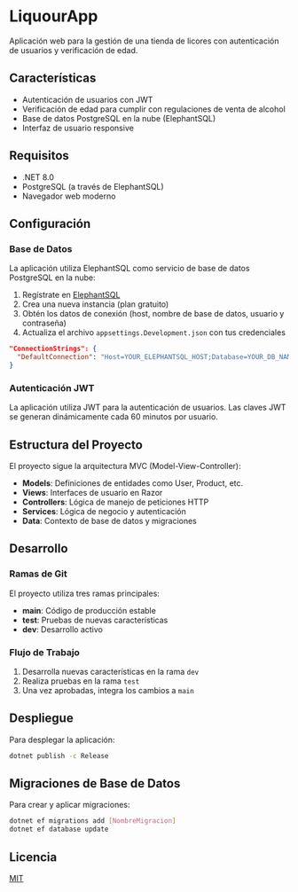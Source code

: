 # LiquourApp

Aplicación web para la gestión de una tienda de licores con autenticación de usuarios y verificación de edad.

## Características

- Autenticación de usuarios con JWT
- Verificación de edad para cumplir con regulaciones de venta de alcohol
- Base de datos PostgreSQL en la nube (ElephantSQL)
- Interfaz de usuario responsive

## Requisitos

- .NET 8.0
- PostgreSQL (a través de ElephantSQL)
- Navegador web moderno

## Configuración

### Base de Datos

La aplicación utiliza ElephantSQL como servicio de base de datos PostgreSQL en la nube:

1. Regístrate en [ElephantSQL](https://www.elephantsql.com/)
2. Crea una nueva instancia (plan gratuito)
3. Obtén los datos de conexión (host, nombre de base de datos, usuario y contraseña)
4. Actualiza el archivo `appsettings.Development.json` con tus credenciales

```json
"ConnectionStrings": {
  "DefaultConnection": "Host=YOUR_ELEPHANTSQL_HOST;Database=YOUR_DB_NAME;Username=YOUR_USERNAME;Password=YOUR_PASSWORD"
}
```

### Autenticación JWT

La aplicación utiliza JWT para la autenticación de usuarios. Las claves JWT se generan dinámicamente cada 60 minutos por usuario.

## Estructura del Proyecto

El proyecto sigue la arquitectura MVC (Model-View-Controller):

- **Models**: Definiciones de entidades como User, Product, etc.
- **Views**: Interfaces de usuario en Razor
- **Controllers**: Lógica de manejo de peticiones HTTP
- **Services**: Lógica de negocio y autenticación
- **Data**: Contexto de base de datos y migraciones

## Desarrollo

### Ramas de Git

El proyecto utiliza tres ramas principales:

- **main**: Código de producción estable
- **test**: Pruebas de nuevas características
- **dev**: Desarrollo activo

### Flujo de Trabajo

1. Desarrolla nuevas características en la rama `dev`
2. Realiza pruebas en la rama `test`
3. Una vez aprobadas, integra los cambios a `main`

## Despliegue

Para desplegar la aplicación:

```bash
dotnet publish -c Release
```

## Migraciones de Base de Datos

Para crear y aplicar migraciones:

```bash
dotnet ef migrations add [NombreMigracion]
dotnet ef database update
```

## Licencia

[MIT](LICENSE)